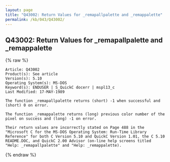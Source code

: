 ```yaml
---
layout: page
title: "Q43002: Return Values for _remapallpalette and _remappalette"
permalink: /kb/043/Q43002/
---
```


## Q43002: Return Values for _remapallpalette and _remappalette

{% raw %}

	Article: Q43002
	Product(s): See article
	Version(s): 5.10
	Operating System(s): MS-DOS
	Keyword(s): ENDUSER | S_QuickC docerr | mspl13_c
	Last Modified: 17-MAY-1989
	
	The function _remapallpalette returns (short) -1 when successful and
	(short) 0 on error.
	
	The function _remappalette returns (long) previous color number of the
	pixel on success and (long) -1 on error.
	
	Their return values are incorrectly stated on Page 488 in the
	"Microsoft C for the MS-DOS Operating System: Run-Time Library
	Reference" for both C Version 5.10 and QuickC Version 1.01, the C 5.10
	README.DOC, and QuickC 2.00 Advisor (on-line help screens titled
	"Help: _remapallpalette" and "Help: _remappalette).

{% endraw %}
